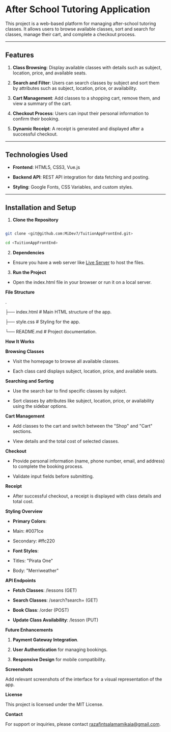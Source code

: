 # After School Tutoring Application

This project is a web-based platform for managing after-school tutoring classes. It allows users to browse available classes, sort and search for classes, manage their cart, and complete a checkout process.

---

## Features

1. **Class Browsing**: Display available classes with details such as subject, location, price, and available seats.

2. **Search and Filter**: Users can search classes by subject and sort them by attributes such as subject, location, price, or availability.

3. **Cart Management**: Add classes to a shopping cart, remove them, and view a summary of the cart.

4. **Checkout Process**: Users can input their personal information to confirm their booking.

5. **Dynamic Receipt**: A receipt is generated and displayed after a successful checkout.

---

## Technologies Used

- **Frontend**: HTML5, CSS3, Vue.js

- **Backend API**: REST API integration for data fetching and posting.

- **Styling**: Google Fonts, CSS Variables, and custom styles.

---

## Installation and Setup

1. **Clone the Repository**

```bash

git clone <git@github.com:MiDev7/TuitionAppFrontEnd.git>

cd <TuitionAppFrontEnd>

```

2.  **Dependencies**

- Ensure you have a web server like [Live Server](https://marketplace.visualstudio.com/items?itemName=ritwickdey.LiveServer) to host the files.

3.  **Run the Project**

- Open the index.html file in your browser or run it on a local server.

**File Structure**

.

├── index.html # Main HTML structure of the app.

├── style.css # Styling for the app.

└── README.md # Project documentation.

**How It Works**

**Browsing Classes**

- Visit the homepage to browse all available classes.

- Each class card displays subject, location, price, and available seats.

**Searching and Sorting**

- Use the search bar to find specific classes by subject.

- Sort classes by attributes like subject, location, price, or availability using the sidebar options.

**Cart Management**

- Add classes to the cart and switch between the "Shop" and "Cart" sections.

- View details and the total cost of selected classes.

**Checkout**

- Provide personal information (name, phone number, email, and address) to complete the booking process.

- Validate input fields before submitting.

**Receipt**

- After successful checkout, a receipt is displayed with class details and total cost.

**Styling Overview**

- **Primary Colors**:

- Main: #0071ce

- Secondary: #ffc220

- **Font Styles**:

- Titles: "Pirata One"

- Body: "Merriweather"

**API Endpoints**

- **Fetch Classes**: /lessons (GET)

- **Search Classes**: /search?search=<query> (GET)

- **Book Class**: /order (POST)

- **Update Class Availability**: /lesson (PUT)

**Future Enhancements**

1.  **Payment Gateway Integration**.

2.  **User Authentication** for managing bookings.

3.  **Responsive Design** for mobile compatibility.

**Screenshots**

Add relevant screenshots of the interface for a visual representation of the app.

**License**

This project is licensed under the MIT License.

**Contact**

For support or inquiries, please contact razafintsalamamikaia@gmail.com.

```

```

